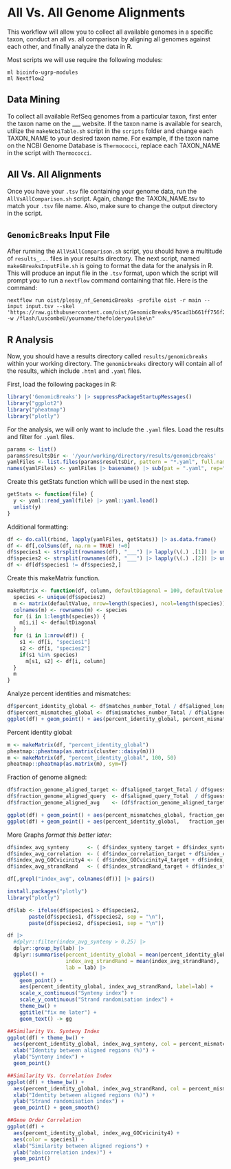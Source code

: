 # All Vs. All Genome Alignments
This workflow will allow you to collect all available genomes in a specific taxon, conduct an all vs. all comparison by aligning all genomes against each other, and finally analyze the data in R.

Most scripts we will use require the following modules:
```shell
ml bioinfo-ugrp-modules
ml Nextflow2
```

## Data Mining
To collect all available RefSeq genomes from a particular taxon, first enter the taxon name on the ___ website. If the taxon name is available for search, utilize the `makeNcbiTable.sh` script in the `scripts` folder and change each TAXON_NAME to your desired taxon name. For example, if the taxon name on the NCBI Genome Database is `Thermococci`, replace each TAXON_NAME in the script with `Thermococci`.

## All Vs. All Alignments
Once you have your `.tsv` file containing your genome data, run the `AllVsAllComparison.sh` script. Again, change the TAXON_NAME.tsv to match your `.tsv` file name. Also, make sure to change the output directory in the script.

## `GenomicBreaks` Input File
After running the `AllVsAllComparison.sh` script, you should have a multitude of `results_...` files in your results directory. The next script, named `makeGBreaksInputFile.sh` is going to format the data for the analysis in R. This will produce an input file in the `.tsv` format, upon which the script will prompt you to run a `nextflow` command containing that file. Here is the command:

```shell
nextflow run oist/plessy_nf_GenomicBreaks -profile oist -r main --input input.tsv --skel 'https://raw.githubusercontent.com/oist/GenomicBreaks/95cad1b661ff756f22e7e2794b79f0d4b48dc3fc/inst/rmarkdown/templates/countFeatures/skeleton/skeleton.Rmd' -w /flash/LuscombeU/yourname/thefolderyoulike\n"
```

## R Analysis
Now, you should have a results directory called `results/genomicbreaks` within your working directory. The `genomicbreaks` directory will contain all of the results, which include `.html` and `.yaml` files. 

First, load the following packages in R:
```r
library('GenomicBreaks') |> suppressPackageStartupMessages()
library("ggplot2")
library("pheatmap")
library("plotly")
```

For the analysis, we will only want to include the `.yaml` files. Load the results and filter for `.yaml` files.
```r
params <- list()
params$resultsDir <- '/your/working/directory/results/genomicbreaks'
yamlFiles <- list.files(params$resultsDir, pattern = "*.yaml", full.names = TRUE)
names(yamlFiles) <- yamlFiles |> basename() |> sub(pat = ".yaml", rep="")
```

Create this getStats function which will be used in the next step.
```r
getStats <- function(file) {
  y <- yaml::read_yaml(file) |> yaml::yaml.load()
  unlist(y)
}
```

Additional formatting:
```r
df <- do.call(rbind, lapply(yamlFiles, getStats)) |> as.data.frame()
df <- df[,colSums(df, na.rm = TRUE) !=0]
df$species1 <- strsplit(rownames(df), "___") |> lapply(\(.) .[1]) |> unlist()
df$species2 <- strsplit(rownames(df), "___") |> lapply(\(.) .[2]) |> unlist()
df <- df[df$species1 != df$species2,]
```

Create this makeMatrix function.
```r
makeMatrix <- function(df, column, defaultDiagonal = 100, defaultValue = NA) {
  species <- unique(df$species2)
  m <- matrix(defaultValue, nrow=length(species), ncol=length(species))
  colnames(m) <- rownames(m) <- species
  for (i in 1:length(species)) {
    m[i,i] <- defaultDiagonal
  }
  for (i in 1:nrow(df)) {
    s1 <- df[i, "species1"]
    s2 <- df[i, "species2"]
    if(s1 %in% species)
      m[s1, s2] <- df[i, column]
  }
  m
}
```

Analyze percent identities and mismatches:
```r
df$percent_identity_global <- df$matches_number_Total / df$aligned_length_Total * 100
df$percent_mismatches_global <- df$mismatches_number_Total / df$aligned_length_Total * 100
ggplot(df) + geom_point() + aes(percent_identity_global, percent_mismatches_global)
```

Percent identity global:
```r
m <- makeMatrix(df, "percent_identity_global")
pheatmap::pheatmap(as.matrix(cluster::daisy(m)))
m <- makeMatrix(df, "percent_identity_global", 100, 50)
pheatmap::pheatmap(as.matrix(m), sym=T)
```

Fraction of genome aligned:
```r
df$fraction_genome_aligned_target <- df$aligned_target_Total / df$guessed_target_length * 100
df$fraction_genome_aligned_query  <- df$aligned_query_Total  / df$guessed_query_length  * 100
df$fraction_genome_aligned_avg    <- (df$fraction_genome_aligned_target + df$fraction_genome_aligned_query) / 2

ggplot(df) + geom_point() + aes(percent_mismatches_global, fraction_genome_aligned_avg, col = percent_identity_global)
ggplot(df) + geom_point() + aes(percent_identity_global,   fraction_genome_aligned_avg, col = percent_mismatches_global)
```

More Graphs *format this better later*:
```r
df$index_avg_synteny      <- ( df$index_synteny_target + df$index_synteny_query ) / 2
df$index_avg_correlation  <- ( df$index_correlation_target + df$index_correlation_query ) / 2
df$index_avg_GOCvicinity4 <- ( df$index_GOCvicinity4_target + df$index_GOCvicinity4_query ) / 2
df$index_avg_strandRand   <- ( df$index_strandRand_target + df$index_strandRand_query ) / 2

df[,grepl("index_avg", colnames(df))] |> pairs()

install.packages("plotly")
library("plotly")

df$lab <- ifelse(df$species1 > df$species2,
       paste(df$species1, df$species2, sep = "\n"),
       paste(df$species2, df$species1, sep = "\n"))

df |>
  #dplyr::filter(index_avg_synteny > 0.25) |>
  dplyr::group_by(lab) |>
  dplyr::summarise(percent_identity_global = mean(percent_identity_global),
                   index_avg_strandRand = mean(index_avg_strandRand),
                   lab = lab) |>
  ggplot() +
    geom_point() +
    aes(percent_identity_global, index_avg_strandRand, label=lab) +
    scale_x_continuous("Synteny index") +
    scale_y_continuous("Strand randomisation index") +
    theme_bw() +
    ggtitle("fix me later") +
    geom_text() -> gg

##Similarity Vs. Synteny Index
ggplot(df) + theme_bw() +
  aes(percent_identity_global, index_avg_synteny, col = percent_mismatches_global) +
  xlab("Identity between aligned regions (%)") +
  ylab("Synteny index") +
  geom_point()

##Similarity Vs. Correlation Index
ggplot(df) + theme_bw() +
  aes(percent_identity_global, index_avg_strandRand, col = percent_mismatches_global) +
  xlab("Identity between aligned regions (%)") +
  ylab("Strand randomisation index") +
  geom_point() + geom_smooth()

##Gene Order Correlation
ggplot(df) +
  aes(percent_identity_global, index_avg_GOCvicinity4) +
  aes(color = species1) +
  xlab("Similarity between aligned regions") +
  ylab("abs(correlation index)") +
  geom_point()
```


